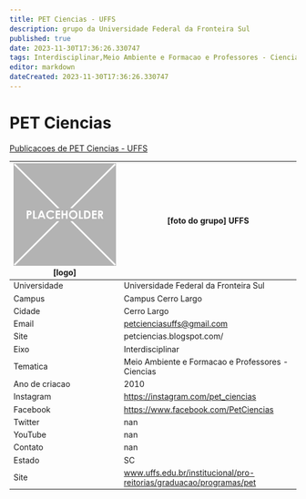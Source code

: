 ```yaml
---
title: PET Ciencias - UFFS
description: grupo da Universidade Federal da Fronteira Sul
published: true
date: 2023-11-30T17:36:26.330747
tags: Interdisciplinar,Meio Ambiente e Formacao e Professores - Ciencias
editor: markdown
dateCreated: 2023-11-30T17:36:26.330747
---
```


# PET Ciencias

[Publicacoes de PET Ciencias - UFFS](/atividade/194PETCienciasUFFS/feed.md)

| ![placeholder.png](/placeholder.png) [logo] | [foto do grupo] UFFS         |
| ------------------------------------------- | ------------------------------------------------- |
| Universidade                                | Universidade Federal da Fronteira Sul      |
| Campus                                      | Campus Cerro Largo            |
| Cidade                                      | Cerro Largo             |
| Email                                       | petcienciasuffs@gmail.com             |
| Site                                        | petciencias.blogspot.com/              |
| Eixo                                        | Interdisciplinar              |
| Tematica                                    | Meio Ambiente e Formacao e Professores - Ciencias          |
| Ano de criacao                              | 2010        |
| Instagram                                   | https://instagram.com/pet_ciencias         |
| Facebook                                    | https://www.facebook.com/PetCiencias          |
| Twitter                                     | nan           |
| YouTube                                     | nan           |
| Contato                                     | nan         |
| Estado                                      |  SC            |
| Site                                        | www.uffs.edu.br/institucional/pro-reitorias/graduacao/programas/pet |
